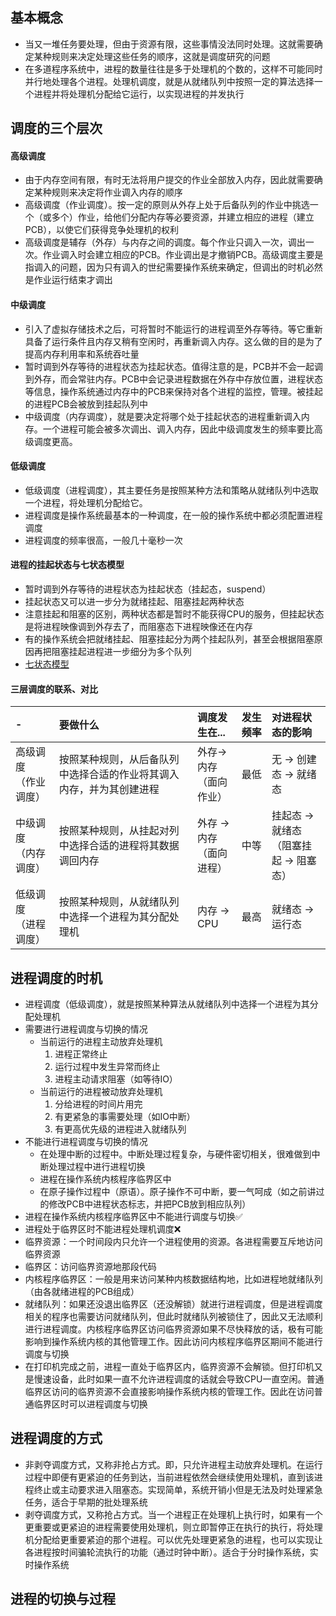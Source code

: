 ## 基本概念

- 当又一堆任务要处理，但由于资源有限，这些事情没法同时处理。这就需要确定某种规则来决定处理这些任务的顺序，这就是调度研究的问题
- 在多道程序系统中，进程的数量往往是多于处理机的个数的，这样不可能同时并行地处理各个进程。处理机调度，就是从就绪队列中按照一定的算法选择一个进程并将处理机分配给它运行，以实现进程的并发执行



## 调度的三个层次

#### 高级调度

- 由于内存空间有限，有时无法将用户提交的作业全部放入内存，因此就需要确定某种规则来决定将作业调入内存的顺序
- 高级调度（作业调度）。按一定的原则从外存上处于后备队列的作业中挑选一个（或多个）作业，给他们分配内存等必要资源，并建立相应的进程（建立PCB），以使它们获得竞争处理机的权利
- 高级调度是辅存（外存）与内存之间的调度。每个作业只调入一次，调出一次。作业调入时会建立相应的PCB。作业调出是才撤销PCB。高级调度主要是指调入的问题，因为只有调入的世纪需要操作系统来确定，但调出的时机必然是作业运行结束才调出

#### 中级调度

- 引入了虚拟存储技术之后，可将暂时不能运行的进程调至外存等待。等它重新具备了运行条件且内存又稍有空闲时，再重新调入内存。这么做的目的是为了提高内存利用率和系统吞吐量
- 暂时调到外存等待的进程状态为挂起状态。值得注意的是，PCB并不会一起调到外存，而会常驻内存。PCB中会记录进程数据在外存中存放位置，进程状态等信息，操作系统通过内存中的PCB来保持对各个进程的监控，管理。被挂起的进程PCB会被放到挂起队列中
- 中级调度（内存调度），就是要决定将哪个处于挂起状态的进程重新调入内存。一个进程可能会被多次调出、调入内存，因此中级调度发生的频率要比高级调度更高。

#### 低级调度

- 低级调度（进程调度），其主要任务是按照某种方法和策略从就绪队列中选取一个进程，将处理机分配给它。
- 进程调度是操作系统最基本的一种调度，在一般的操作系统中都必须配置进程调度
- 进程调度的频率很高，一般几十毫秒一次

#### 进程的挂起状态与七状态模型

- 暂时调到外存等待的进程状态为挂起状态（挂起态，suspend）
- 挂起状态又可以进一步分为就绪挂起、阻塞挂起两种状态
- 注意挂起和阻塞的区别，两种状态都是暂时不能获得CPU的服务，但挂起状态是将进程映像调到外存去了，而阻塞态下进程映像还在内存
- 有的操作系统会把就绪挂起、阻塞挂起分为两个挂起队列，甚至会根据阻塞原因再把阻塞挂起进程进一步细分为多个队列
- [七状态模型](http://assets.processon.com/chart_image/61fbc2ad6376890390ce4459.png)

#### 三层调度的联系、对比

| -                          | 要做什么                                                     | 调度发生在...                  | 发生频率 | 对进程状态的影响                             |
| :------------------------- | :----------------------------------------------------------- | :----------------------------- | :------- | :------------------------------------------- |
| 高级调度<br />（作业调度） | 按照某种规则，从后备队列中选择合适的作业将其调入内存，并为其创建进程 | 外存->内存<br />（面向作业）   | 最低     | 无 -> 创建态 -> 就绪态                       |
| 中级调度<br />（内存调度） | 按照某种规则，从挂起对列中选择合适的进程将其数据调回内存     | 外存 -> 内存<br />（面向进程） | 中等     | 挂起态 -> 就绪态<br />（阻塞挂起 -> 阻塞态） |
| 低级调度<br />（进程调度） | 按照某种规则，从就绪队列中选择一个进程为其分配处理机         | 内存 -> CPU                    | 最高     | 就绪态 -> 运行态                             |



## 进程调度的时机

- 进程调度（低级调度），就是按照某种算法从就绪队列中选择一个进程为其分配处理机
- 需要进行进程调度与切换的情况
  - 当前运行的进程主动放弃处理机
    1. 进程正常终止
    2. 运行过程中发生异常而终止
    3. 进程主动请求阻塞（如等待IO）
  - 当前运行的进程被动放弃处理机
    1. 分给进程的时间片用完
    2. 有更紧急的事需要处理（如IO中断）
    3. 有更高优先级的进程进入就绪队列
- 不能进行进程调度与切换的情况
  - 在处理中断的过程中。中断处理过程复杂，与硬件密切相关，很难做到中断处理过程中进行进程切换
  - 进程在操作系统内核程序临界区中
  - 在原子操作过程中（原语）。原子操作不可中断，要一气呵成（如之前讲过的修改PCB中进程状态标志，并把PCB放到相应队列）
- 进程在操作系统内核程序临界区中不能进行调度与切换✅
- 进程处于临界区时不能进程处理机调度❌
- 临界资源：一个时间段内只允许一个进程使用的资源。各进程需要互斥地访问临界资源
- 临界区：访问临界资源地那段代码
- 内核程序临界区：一般是用来访问某种内核数据结构地，比如进程地就绪队列（由各就绪进程的PCB组成）
- 就绪队列：如果还没退出临界区（还没解锁）就进行进程调度，但是进程调度相关的程序也需要访问就绪队列，但此时就绪队列被锁住了，因此又无法顺利进行进程调度。内核程序临界区访问临界资源如果不尽快释放的话，极有可能影响到操作系统内核的其他管理工作。因此访问内核程序临界区期间不能进行调度与切换
- 在打印机完成之前，进程一直处于临界区内，临界资源不会解锁。但打印机又是慢速设备，此时如果一直不允许进程调度的话就会导致CPU一直空闲。普通临界区访问的临界资源不会直接影响操作系统内核的管理工作。因此在访问普通临界区时可以进程调度与切换



## 进程调度的方式

- 非剥夺调度方式，又称非抢占方式。即，只允许进程主动放弃处理机。在运行过程中即便有更紧迫的任务到达，当前进程依然会继续使用处理机，直到该进程终止或主动要求进入阻塞态。实现简单，系统开销小但是无法及时处理紧急任务，适合于早期的批处理系统
- 剥夺调度方式，又称抢占方式。当一个进程正在处理机上执行时，如果有一个更重要或更紧迫的进程需要使用处理机，则立即暂停正在执行的执行，将处理机分配给更重要紧迫的那个进程。可以优先处理更紧急的进程，也可以实现让各进程按时间骗轮流执行的功能（通过时钟中断）。适合于分时操作系统，实时操作系统



## 进程的切换与过程



